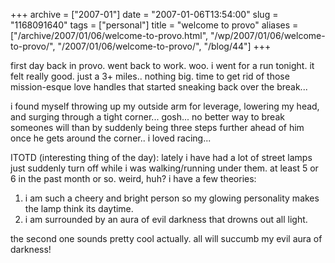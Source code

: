 +++
archive = ["2007-01"]
date = "2007-01-06T13:54:00"
slug = "1168091640"
tags = ["personal"]
title = "welcome to provo"
aliases = ["/archive/2007/01/06/welcome-to-provo.html", "/wp/2007/01/06/welcome-to-provo/", "/2007/01/06/welcome-to-provo/", "/blog/44"]
+++

first day back in provo. went back to work. woo. i went for a run tonight.
it felt really good. just a 3+ miles.. nothing big. time to get rid of
those mission-esque love handles that started sneaking back over the
break...

i found myself throwing up my outside arm for leverage, lowering my head,
and surging through a tight corner... gosh... no better way to break
someones will than by suddenly being three steps further ahead of him once
he gets around the corner.. i loved racing...

ITOTD (interesting thing of the day): lately i have had a lot of street
lamps just suddenly turn off while i was walking/running under them. at
least 5 or 6 in the past month or so. weird, huh? i have a few theories:

1. i am such a cheery and bright person so my glowing personality makes
the lamp think its daytime.
2. i am surrounded by an aura of evil darkness that drowns out all light.

the second one sounds pretty cool actually. all will succumb my evil aura
of darkness!

